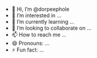- 👋 Hi, I’m @dorpeephole
- 👀 I’m interested in ...
- 🌱 I’m currently learning ...
- 💞️ I’m looking to collaborate on ...
- 📫 How to reach me ...
- 😄 Pronouns: ...
- ⚡ Fun fact: ...


<!---
dorpeephole/dorpeephole is a ✨ special ✨ repository because its `README.md` (this file) appears on your GitHub profile.
You can click the Preview link to take a look at your changes.
--->
